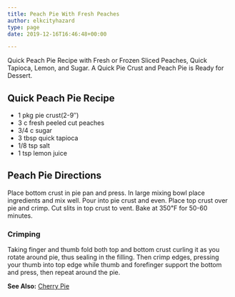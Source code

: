 ```yaml
---
title: Peach Pie With Fresh Peaches
author: elkcityhazard
type: page
date: 2019-12-16T16:46:48+00:00

---
```

Quick Peach Pie Recipe with Fresh or Frozen Sliced Peaches, Quick Tapioca, Lemon, and Sugar. A Quick Pie Crust and Peach Pie is Ready for Dessert.

## Quick Peach Pie Recipe

  * 1 pkg pie crust(2-9&#8243;)
  * 3 c fresh peeled cut peaches
  * 3/4 c sugar
  * 3 tbsp quick tapioca
  * 1/8 tsp salt
  * 1 tsp lemon juice

## Peach Pie Directions

Place bottom crust in pie pan and press. In large mixing bowl place ingredients and mix well. Pour into pie crust and even. Place top crust over pie and crimp. Cut slits in top crust to vent. Bake at 350&#8457; for 50-60 minutes.

### Crimping

Taking finger and thumb fold both top and bottom crust curling it as you rotate around pie, thus sealing in the filling. Then crimp edges, pressing your thumb into top edge while thumb and forefinger support the bottom and press, then repeat around the pie.

**See Also:** [Cherry Pie][1]

 [1]: /wordpress/dessert-recipes/traverse-city-cherry-pie/
